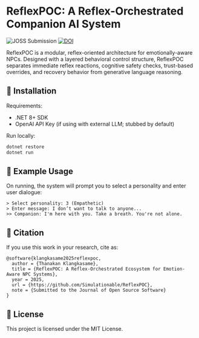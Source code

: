 # ReflexPOC: A Reflex-Orchestrated Companion AI System
![JOSS Submission](https://joss.theoj.org/papers/99083415737311017f47b71db8a74fc7.svg)
[![DOI](https://zenodo.org/badge/DOI/10.5281/zenodo.15481782.svg)](https://doi.org/10.5281/zenodo.15481782)

ReflexPOC is a modular, reflex-oriented architecture for emotionally-aware NPCs. Designed with a layered behavioral control structure, ReflexPOC separates immediate reflex reactions, cognitive safety checks, trust-based overrides, and recovery behavior from generative language reasoning.

## 🔧 Installation

Requirements:
- .NET 8+ SDK
- OpenAI API Key (if using with external LLM; stubbed by default)

Run locally:

```bash
dotnet restore
dotnet run
```

## 🚀 Example Usage

On running, the system will prompt you to select a personality and enter user dialogue:

```
> Select personality: 3 (Empathetic)
> Enter message: I don’t want to talk to anyone...
>> Companion: I'm here with you. Take a breath. You're not alone.
```

## 📄 Citation

If you use this work in your research, cite as:

```
@software{klangkasame2025reflexpoc,
  author = {Thanakan Klangkasame},
  title = {ReflexPOC: A Reflex-Orchestrated Ecosystem for Emotion-Aware NPC Systems},
  year = 2025,
  url = {https://github.com/Simulationable/ReflexPOC},
  note = {Submitted to the Journal of Open Source Software}
}
```

## 📝 License

This project is licensed under the MIT License.
